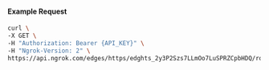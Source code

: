 <!-- Code generated for API Clients. DO NOT EDIT. -->

#### Example Request

```bash
curl \
-X GET \
-H "Authorization: Bearer {API_KEY}" \
-H "Ngrok-Version: 2" \
https://api.ngrok.com/edges/https/edghts_2y3P2Szs7LLmOo7LuSPRZCpbHDQ/routes/edghtsrt_2y3P2VfShHXy32429PrlBXH1VLO/backend
```
